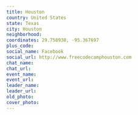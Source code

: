 ```yaml
---
title: Houston
country: United States
state: Texas
city: Houston
neighborhood: 
coordinates: 29.758938, -95.367697
plus_code:
social_name: Facebook
social_url: http://www.freecodecamphouston.com
chat_name:
chat_url:
event_name:
event_url:
leader_name:
leader_url:
old_photo: 
cover_photo:
---
```

